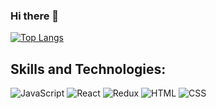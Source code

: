 ### Hi there 👋

<!--
**nika-sergeeva/nika-sergeeva** is a ✨ _special_ ✨ repository because its `README.md` (this file) appears on your GitHub profile.

Here are some ideas to get you started:

- 🔭 I’m currently working on ...
- 🌱 I’m currently learning ...
- 👯 I’m looking to collaborate on ...
- 🤔 I’m looking for help with ...
- 💬 Ask me about ...
- 📫 How to reach me: ...
- 😄 Pronouns: ...
- ⚡ Fun fact: ...
-->
[![Top Langs](https://github-readme-stats.vercel.app/api/top-langs/?username=nika-sergeeva&theme=tokyonight&layout=compact&count_private=true)](https://github.com/nika-sergeeva/github-readme-stats)

## Skills and Technologies:

<p>

<img alt="JavaScript" src="https://img.shields.io/badge/JavaScript-F7DF1E?logo=javascript&logoColor=white&style=flat" />

<img alt="React" src="https://img.shields.io/badge/React-61DAFB?logo=react&logoColor=white&style=flat" />

<img alt="Redux" src="https://img.shields.io/badge/Redux-764BC?logo=redux&logoColor=white&style=flat" />

<img alt="HTML" src="https://img.shields.io/badge/HTML-E34F26?logo=html5&logoColor=white&style=flat" />

<img alt="CSS" src="https://img.shields.io/badge/CSS-1572B6?logo=css3&logoColor=white&style=flat" />

</p>
